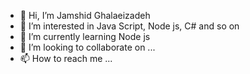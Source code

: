 - 👋 Hi, I’m Jamshid Ghalaeizadeh
- 👀 I’m interested in Java Script, Node js, C# and so on
- 🌱 I’m currently learning Node js
- 💞️ I’m looking to collaborate on ...
- 📫 How to reach me ...

<!---
jghalaei/jghalaei is a ✨ special ✨ repository because its `README.md` (this file) appears on your GitHub profile.
You can click the Preview link to take a look at your changes.
--->
